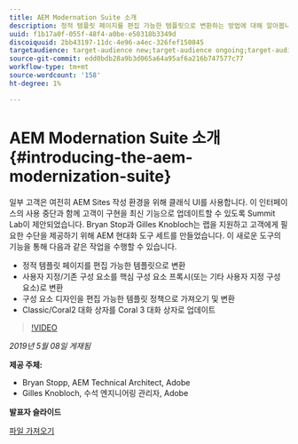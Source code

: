 ```yaml
---
title: AEM Modernation Suite 소개
description: 정적 템플릿 페이지를 편집 가능한 템플릿으로 변환하는 방법에 대해 알아봅니다. 사용자 지정 또는 기존 구성 요소를 핵심 구성 요소 프록시로 변환하는 방법에 대해 알아봅니다.
uuid: f1b17a0f-055f-48f4-a0be-e50318b3349d
discoiquuid: 2bb43197-11dc-4e96-a4ec-326fef150845
targetaudience: target-audience new;target-audience ongoing;target-audience upgrader
source-git-commit: edd0bdb28a9b3d065a64a95af6a216b747577c77
workflow-type: tm+mt
source-wordcount: '158'
ht-degree: 1%

---
```


# AEM Modernation Suite 소개{#introducing-the-aem-modernization-suite}

일부 고객은 여전히 AEM Sites 작성 환경을 위해 클래식 UI를 사용합니다. 이 인터페이스의 사용 중단과 함께 고객이 구현을 최신 기능으로 업데이트할 수 있도록 Summit Lab이 제안되었습니다. Bryan Stop과 Gilles Knobloch는 랩을 지원하고 고객에게 필요한 수단을 제공하기 위해 AEM 현대화 도구 세트를 만들었습니다.  이 새로운 도구의 기능을 통해 다음과 같은 작업을 수행할 수 있습니다.

* 정적 템플릿 페이지를 편집 가능한 템플릿으로 변환
* 사용자 지정/기존 구성 요소를 핵심 구성 요소 프록시(또는 기타 사용자 지정 구성 요소)로 변환
* 구성 요소 디자인을 편집 가능한 템플릿 정책으로 가져오기 및 변환
* Classic/Coral2 대화 상자를 Coral 3 대화 상자로 업데이트

>[!VIDEO](https://video.tv.adobe.com/v/27322?quality=9)

*2019년 5월 08일 게재됨*

**제공 주체:**

* Bryan Stopp, AEM Technical Architect, Adobe
* Gilles Knobloch, 수석 엔지니어링 관리자, Adobe

**발표자 슬라이드**

[파일 가져오기](assets/modernization-toolsaemgems.pdf)
